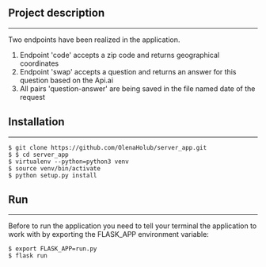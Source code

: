## Project description
***
Two endpoints have been realized in the application.
1. Endpoint 'code' accepts a zip code and returns geographical coordinates
2. Endpoint 'swap' accepts a question and returns an answer for this question based on the Api.ai
3. All pairs 'question-answer' are being saved in the file named date of the request

## Installation
***

```
$ git clone https://github.com/OlenaHolub/server_app.git
$ $ cd server_app
$ virtualenv --python=python3 venv
$ source venv/bin/activate
$ python setup.py install
```

## Run
***

Before to run the application you need to tell your terminal the application to work with by exporting the FLASK_APP environment variable:
```
$ export FLASK_APP=run.py
$ flask run
```